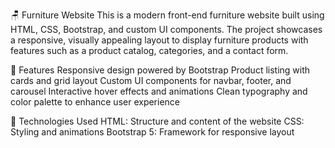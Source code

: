🪑 Furniture Website
This is a modern front-end furniture website built using HTML, CSS, Bootstrap, and custom UI components. 
The project showcases a responsive, visually appealing layout to display furniture products with features such as a product catalog, categories, and a contact form.

🌟 Features
Responsive design powered by Bootstrap
Product listing with cards and grid layout
Custom UI components for navbar, footer, and carousel
Interactive hover effects and animations
Clean typography and color palette to enhance user experience

🔧 Technologies Used
HTML: Structure and content of the website
CSS: Styling and animations
Bootstrap 5: Framework for responsive layout
